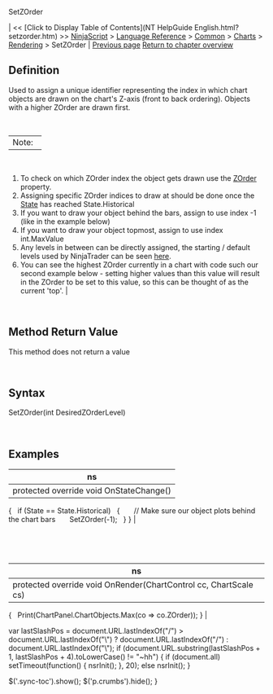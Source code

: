 ﻿










 


SetZOrder







| &lt;&lt; [Click to Display Table of Contents](NT HelpGuide English.html?setzorder.htm) &gt;&gt;
 [NinjaScript](ninjascript.htm) &gt; [Language Reference](language_reference_wip.htm) &gt; [Common](common.htm) &gt; [Charts](chart.htm) &gt; [Rendering](rendering.htm) &gt;
SetZOrder | [Previous page](rendertarget.htm)
[Return to chapter overview](rendering.htm)










Definition
----------


Used to assign a unique identifier representing the index in which chart objects are drawn on the chart's Z-axis (front to back ordering). Objects with a higher ZOrder are drawn first.  


 




|  |
| --- |
| Note:  
 
1. To check on which ZOrder index the object gets drawn use the [ZOrder](chart_zorder.htm) property.
2. Assigning specific ZOrder indices to draw at should be done once the [State](onstatechange.htm) has reached State.Historical 
3. If you want to draw your object behind the bars, assign to use index -1 (like in the example below)
4. If you want to draw your object topmost, assign to use index int.MaxValue
5. Any levels in between can be directly assigned, the starting / default levels used by NinjaTrader can be seen [here](chart_zorder.htm).
6. You can see the highest ZOrder currently in a chart with code such our second example below - setting higher values than this value will result in the ZOrder to be set to this value, so this can be thought of as the current 'top'. |



 


Method Return Value
-------------------


This method does not return a value


 


Syntax
------


SetZOrder(int DesiredZOrderLevel)


 


Examples
--------




| ns |
| --- |
| protected override void OnStateChange()
{
   if (State == State.Historical)
   {
       // Make sure our object plots behind the chart bars
       SetZOrder(-1);
   }
} |



 


 




| ns |
| --- |
| protected override void OnRender(ChartControl cc, ChartScale cs)
{
   Print(ChartPanel.ChartObjects.Max(co =&gt; co.ZOrder));
} |






 
 var lastSlashPos = document.URL.lastIndexOf("/") &gt; document.URL.lastIndexOf("\\") ? document.URL.lastIndexOf("/") : document.URL.lastIndexOf("\\");
 if (document.URL.substring(lastSlashPos + 1, lastSlashPos + 4).toLowerCase() != "~hh") {
 if (document.all) setTimeout(function() {
 nsrInit();
 }, 20);
 else nsrInit();
 }
 
 
 $('.sync-toc').show();
 $('p.crumbs').hide();
 }
 
 
 



